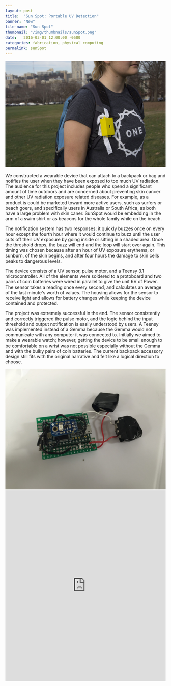 ```yaml
---
layout: post
title:  "Sun Spot: Portable UV Detection"
banner: "New"
tile-name: "Sun Spot"
thumbnail: "/img/thumbnails/sunSpot.png"
date:   2016-03-01 12:00:00 -0500
categories: fabrication, physical computing
permalink: sunSpot
---
```


<div class="image-container"><img src="../img/sunSpot/hero.jpeg" alt="Sun Spot in Use" /></div>

We constructed a wearable device that can attach to a backpack or bag and notifies the user when they have been exposed to too much UV radiation. The audience for this project includes people who spend a significant amount of time outdoors and are concerned about preventing skin cancer and other UV radiation exposure related diseases. For example, as a product is could be marketed toward more active users, such as surfers or beach goers, and specifically users in Australia or South Africa, as both have a large problem with skin caner. SunSpot would be embedding in the arm of a swim shirt or as beacons for the whole family while on the beach.

The notification system has two responses: it quickly buzzes once on every hour except the fourth hour where it would continue to buzz until the user cuts off their UV exposure by going inside or sitting in a shaded area. Once the threshold drops, the buzz will end and the loop will start over again. This timing was chosen because after an hour of UV exposure erythema, or sunburn, of the skin begins, and after four hours the damage to skin cells peaks to dangerous levels. 

The device consists of a UV sensor, pulse motor, and a Teensy 3.1 microcontroller. All of the elements were soldered to a protoboard and two pairs of coin batteries were wired in parallel to give the unit 6V of Power. The sensor takes a reading once every second, and calculates an average of the last minute's worth of values. The housing allows for the sensor to receive light and allows for battery changes while keeping the device contained and protected.

The project was extremely successful in the end. The sensor consistently and correctly triggered the pulse motor, and the logic behind the input threshold and output notification is easily understood by users. A Teensy was implemented instead of a Gemma because the Gemma would not communicate with any computer it was connected to. Initially we aimed to make a wearable watch; however, getting the device to be small enough to be comfortable on a wrist was not possible especially without the Gemma and with the bulky pairs of coin batteries. The current backpack accessory design still fits with the original narrative and felt like a logical direction to choose.

<div class="image-container"><img src="../img/sunSpot/tech.jpeg" alt="The Hardware" /></div>

<iframe src="https://player.vimeo.com/video/148396535" width="100%" height="600" frameborder="0" webkitallowfullscreen mozallowfullscreen allowfullscreen></iframe>


